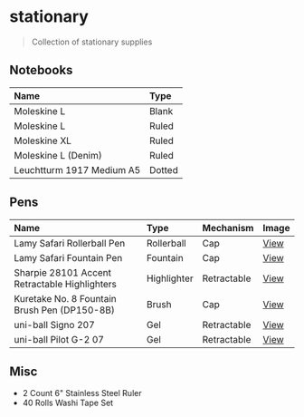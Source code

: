 # stationary

> Collection of stationary supplies

## Notebooks

| Name | Type |
| :--- | :--- |
| Moleskine L | Blank |
| Moleskine L | Ruled |
| Moleskine XL | Ruled |
| Moleskine L (Denim) | Ruled |
| Leuchtturm 1917 Medium A5 | Dotted |

## Pens

| Name | Type | Mechanism | Image |
| :--- | :--- | :--- | :--- |
| Lamy Safari Rollerball Pen | Rollerball | Cap | [View](./images/pens/lamy-safari-rollerball-pen.jpg) |
| Lamy Safari Fountain Pen | Fountain | Cap | [View](./images/pens/lamy-safari-fountain-pen.jpg) |
| Sharpie 28101 Accent Retractable Highlighters | Highlighter | Retractable | [View](./images/pens/sharpie-28101-highlighter.jpeg) |
| Kuretake No. 8 Fountain Brush Pen (DP150-8B) | Brush | Cap | [View](./images/pens/kuretake-no-8-brush-pen.jpg) |
| uni-ball Signo 207 | Gel | Retractable | [View](./images/pens/uni-ball-signo-207.jpg) |
| uni-ball Pilot G-2 07 | Gel | Retractable | [View](./images/pens/uni-ball-pilot-g-2-07.jpg) |

## Misc

- 2 Count 6" Stainless Steel Ruler
- 40 Rolls Washi Tape Set
